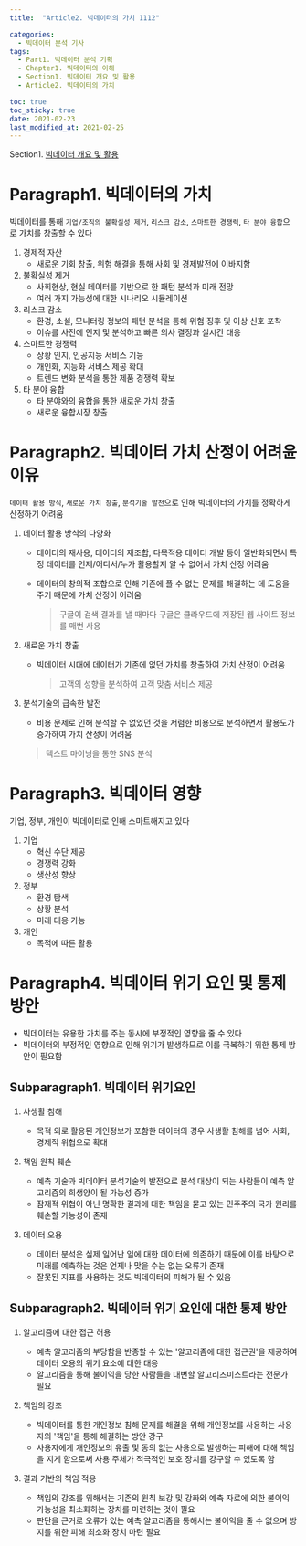 ```yaml
---
title:  "Article2. 빅데이터의 가치 1112"

categories: 
  - 빅데이터 분석 기사
tags: 
  - Part1. 빅데이터 분석 기획
  - Chapter1. 빅데이터의 이해
  - Section1. 빅데이터 개요 및 활용
  - Article2. 빅데이터의 가치

toc: true
toc_sticky: true
date: 2021-02-23
last_modified_at: 2021-02-25
---
```


Section1. [빅데이터 개요 및 활용]()

# Paragraph1. 빅데이터의 가치

빅데이터를 통해 `기업/조직의 불확실성 제거`, `리스크 감소`, `스마트한 경쟁력`, `타 분야 융합`으로 가치를 창출할 수 있다

1. 경제적 자산
   - 새로운 기회 창출, 위험 해결을 통해 사회 및 경제발전에 이바지함
2. 불확실성 제거
   - 사회현상, 현실 데이터를 기반으로 한 패턴 분석과 미래 전망
   - 여러 가지 가능성에 대한 시나리오 시뮬레이션
3. 리스크 감소
   - 환경, 소셜, 모니터링 정보의 패턴 분석을 통해 위험 징후 및 이상 신호 포착
   - 이슈를 사전에 인지 및 분석하고 빠른 의사 결정과 실시간 대응
4. 스마트한 경쟁력
   - 상황 인지, 인공지능 서비스 기능
   - 개인화, 지능화 서비스 제공 확대
   - 트렌드 변화 분석을 통한 제품 경쟁력 확보
5. 타 분야 융합
   - 타 분야와의 융합을 통한 새로운 가치 창출
   - 새로운 융합시장 창출

# Paragraph2. 빅데이터 가치 산정이 어려윤 이유

`데이터 활용 방식`, `새로운 가치 창출`, `분석기술 발전`으로 인해 빅데이터의 가치를 정확하게 산정하기 어려움

1. 데이터 활용 방식의 다양화

   - 데이터의 재사용, 데이터의 재조합, 다목적용 데이터 개발 등이 일반화되면서 특정 데이터를 언제/어디서/누가 활용할지 알 수 없어서 가치 산정 어려움

   - 데이터의 창의적 조합으로 인해 기존에 풀 수 없는 문제를 해결하는 데 도움을 주기 때문에 가치 산정이 어려움

     > 구글이 검색 결과를 낼 때마다 구글은 클라우드에 저장된 웹 사이트 정보를 매번 사용

     

2. 새로운 가치 창출

   - 빅데이터 시대에 데이터가 기존에 없던 가치를 창출하여 가치 산정이 어려움

     > 고객의 성향을 분석하여 고객 맞춤 서비스 제공

     

3. 분석기술의 급속한 발전

   -  비용 문제로 인해 분석할 수 없었던 것을 저렴한 비용으로 분석하면서 활용도가 증가하여 가치 산정이 어려움

     > 텍스트 마이닝을 통한 SNS 분석

     

# Paragraph3. 빅데이터 영향

기업, 정부, 개인이 빅데이터로 인해 스마트해지고 있다

1. 기업
   - 혁신 수단 제공
   - 경쟁력 강화
   - 생산성 향상
2. 정부
   - 환경 탐색
   - 상황 분석
   - 미래 대응 가능
3. 개인
   - 목적에 따른 활용

# Paragraph4. 빅데이터 위기 요인 및 통제 방안

- 빅데이터는 유용한 가치를 주는 동시에 부정적인 영향을 줄 수 있다
- 빅데이터의 부정적인 영향으로 인해 위기가 발생하므로 이를 극복하기 위한 통제 방안이 필요함



## Subparagraph1. 빅데이터 위기요인

1. 사생활 침해

   - 목적 외로 활용된 개인정보가 포함한 데이터의 경우 사생활 침해를 넘어 사회, 경제적 위협으로 확대

   

2. 책임 원칙 훼손

   - 예측 기술과 빅데이터 분석기술의 발전으로 분석 대상이 되는 사람들이 예측 알고리즘의 희생양이 될 가능성 증가
   - 잠재적 위협이 아닌 명확한 결과에 대한 책임을 묻고 있는 민주주의 국가 원리를 훼손할 가능성이 존재

   

3. 데이터 오용

   - 데이터 분석은 실제 일어난 일에 대한 데이터에 의존하기 때문에 이를 바탕으로 미래를 예측하는 것은 언제나 맞을 수는 없는 오류가 존재
   - 잘못된 지표를 사용하는 것도 빅데이터의 피해가 될 수 있음



## Subparagraph2. 빅데이터 위기 요인에 대한 통제 방안

1. 알고리즘에 대한 접근 허용

   - 예측 알고리즘의 부당함을 반증할 수 있는 '알고리즘에 대한 접근권'을 제공하여 데이터 오용의 위기 요소에 대한 대응
   - 알고리즘을 통해 불이익을 당한 사람들을 대변할 알고리즈미스트라는 전문가 필요

   

2. 책임의 강조

   - 빅데이터를 통한 개인정보 침해 문제를 해결을 위해 개인정보를 사용하는 사용자의 '책임'을 통해 해결하는 방안 강구
   - 사용자에게 개인정보의 유출 및 동의 없는 사용으로 발생하는 피해에 대해 책임을 지게 함으로써 사용 주체가 적극적인 보호 장치를 강구할 수 있도록 함

   

3. 결과 기반의 책임 적용

   - 책임의 강조를 위해서는 기존의 원칙 보강 및 강화와 예측 자료에 의한 불이익 가능성을 최소화하는 장치를 마련하는 것이 필요
   - 판단을 근거로 오류가 있는 예측 알고리즘을 통해서는 불이익을 줄 수 없으며 방지를 위한 피해 최소화 장치 마련 필요

   

   
